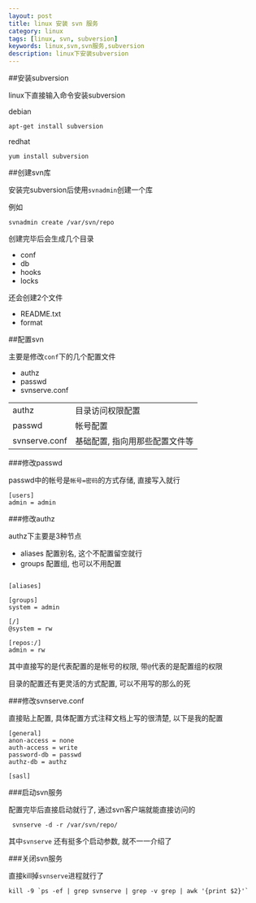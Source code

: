 ```yaml
---
layout: post
title: linux 安装 svn 服务
category: linux
tags: [linux, svn, subversion]
keywords: linux,svn,svn服务,subversion
description: linux下安装subversion
---
```


##安装subversion

linux下直接输入命令安装subversion

debian

    apt-get install subversion

redhat

    yum install subversion

##创建svn库

安装完subversion后使用`svnadmin`创建一个库

例如

    svnadmin create /var/svn/repo

创建完毕后会生成几个目录
- conf
- db
- hooks
- locks

还会创建2个文件
- README.txt
- format

##配置svn

主要是修改`conf`下的几个配置文件
- authz
- passwd
- svnserve.conf

<table class="table table-bordered table-striped">
  <tr><td>authz</td><td>目录访问权限配置</td></tr>
  <tr><td>passwd</td><td>帐号配置</td></tr>
  <tr><td>svnserve.conf</td><td>基础配置, 指向用那些配置文件等</td></tr>
</table>

###修改passwd

passwd中的帐号是`帐号=密码`的方式存储, 直接写入就行

    [users]
    admin = admin

###修改authz

authz下主要是3种节点

- aliases 配置别名, 这个不配置留空就行
- groups 配置组, 也可以不用配置

<pre><code>
[aliases]

[groups]
system = admin

[/]
@system = rw

[repos:/]
admin = rw
</code></pre>

其中直接写的是代表配置的是帐号的权限, 带`@`代表的是配置组的权限

目录的配置还有更灵活的方式配置, 可以不用写的那么的死

###修改svnserve.conf

直接贴上配置, 具体配置方式注释文档上写的很清楚, 以下是我的配置

    [general]
    anon-access = none
    auth-access = write
    password-db = passwd
    authz-db = authz

    [sasl]


###启动svn服务

配置完毕后直接启动就行了, 通过svn客户端就能直接访问的

     svnserve -d -r /var/svn/repo/

其中`svnserve` 还有挺多个启动参数, 就不一一介绍了

###关闭svn服务

直接kill掉`svnserve`进程就行了

    kill -9 `ps -ef | grep svnserve | grep -v grep | awk '{print $2}'`
